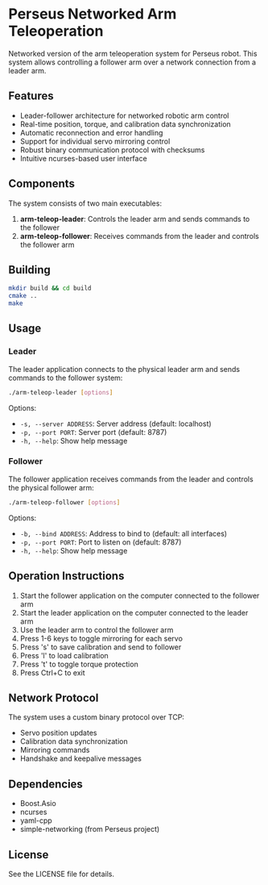 # Perseus Networked Arm Teleoperation

Networked version of the arm teleoperation system for Perseus robot. This system allows controlling a follower arm over a network connection from a leader arm.

## Features

- Leader-follower architecture for networked robotic arm control
- Real-time position, torque, and calibration data synchronization
- Automatic reconnection and error handling
- Support for individual servo mirroring control
- Robust binary communication protocol with checksums
- Intuitive ncurses-based user interface

## Components

The system consists of two main executables:

1. **arm-teleop-leader**: Controls the leader arm and sends commands to the follower
2. **arm-teleop-follower**: Receives commands from the leader and controls the follower arm

## Building

```bash
mkdir build && cd build
cmake ..
make
```

## Usage

### Leader

The leader application connects to the physical leader arm and sends commands to the follower system:

```bash
./arm-teleop-leader [options]
```

Options:

- `-s, --server ADDRESS`: Server address (default: localhost)
- `-p, --port PORT`: Server port (default: 8787)
- `-h, --help`: Show help message

### Follower

The follower application receives commands from the leader and controls the physical follower arm:

```bash
./arm-teleop-follower [options]
```

Options:

- `-b, --bind ADDRESS`: Address to bind to (default: all interfaces)
- `-p, --port PORT`: Port to listen on (default: 8787)
- `-h, --help`: Show help message

## Operation Instructions

1. Start the follower application on the computer connected to the follower arm
2. Start the leader application on the computer connected to the leader arm
3. Use the leader arm to control the follower arm
4. Press 1-6 keys to toggle mirroring for each servo
5. Press 's' to save calibration and send to follower
6. Press 'l' to load calibration
7. Press 't' to toggle torque protection
8. Press Ctrl+C to exit

## Network Protocol

The system uses a custom binary protocol over TCP:

- Servo position updates
- Calibration data synchronization
- Mirroring commands
- Handshake and keepalive messages

## Dependencies

- Boost.Asio
- ncurses
- yaml-cpp
- simple-networking (from Perseus project)

## License

See the LICENSE file for details.
